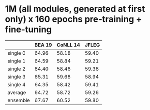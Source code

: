 # 1M (all modules, generated at first only) x 160 epochs pre-training + fine-tuning

| | BEA 19 | CoNLL 14 | JFLEG |
| --- | --- | --- | --- |
| single 0 | 64.96 | 58.18 | 59.40 |
| single 1 | 64.59 | 58.84 | 59.21 |
| single 2 | 64.40 | 58.46 | 59.36 |
| single 3 | 65.31 | 59.68 | 58.94 |
| single 4 | 64.35 | 58.42 | 59.41 |
| average  | 64.72 | 58.72 | 59.26 |
| ensemble | 67.67 | 60.52 | 59.80 |

